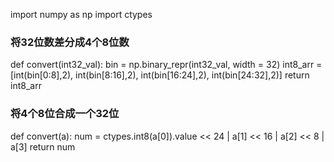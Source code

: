 import numpy as np
import ctypes
### 将32位数差分成4个8位数
def convert(int32_val):
    bin = np.binary_repr(int32_val, width = 32) 
    int8_arr = [int(bin[0:8],2), int(bin[8:16],2), 
                int(bin[16:24],2), int(bin[24:32],2)]
    return int8_arr


### 将4个8位合成一个32位
def convert(a):
    num = ctypes.int8(a[0]).value << 24 | a[1] << 16 | a[2] << 8 | a[3]
    return num
